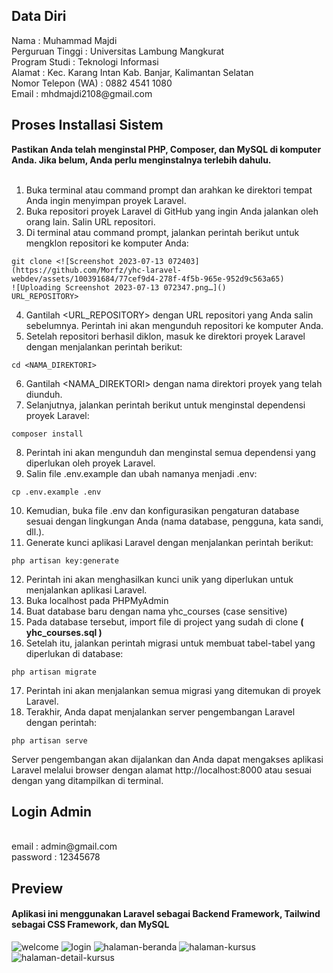 <h2>Data Diri</h2>
Nama : Muhammad Majdi <br>
Perguruan Tinggi : Universitas Lambung Mangkurat <br>
Program Studi : Teknologi Informasi<br>
Alamat : Kec. Karang Intan Kab. Banjar, Kalimantan Selatan <br>
Nomor Telepon (WA) : 0882 4541 1080 <br>
Email : mhdmajdi2108@gmail.com

<h2>Proses Installasi Sistem</h2>
<b>Pastikan Anda telah menginstal PHP, Composer, dan MySQL di komputer Anda. Jika belum, Anda perlu menginstalnya terlebih dahulu.</b> <br>
<br>

1. Buka terminal atau command prompt dan arahkan ke direktori tempat Anda ingin menyimpan proyek Laravel.
2. Buka repositori proyek Laravel di GitHub yang ingin Anda jalankan oleh orang lain. Salin URL repositori.
3. Di terminal atau command prompt, jalankan perintah berikut untuk mengklon repositori ke komputer Anda:

<pre><code class="language-bash">git clone &lt;![Screenshot 2023-07-13 072403](https://github.com/Morfz/yhc-laravel-webdev/assets/100391684/77cef9d4-278f-4f5b-965e-952d9c563a65)
![Uploading Screenshot 2023-07-13 072347.png…]()
URL_REPOSITORY&gt;</code></pre>

4. Gantilah <URL_REPOSITORY> dengan URL repositori yang Anda salin sebelumnya. Perintah ini akan mengunduh repositori ke komputer Anda.
5. Setelah repositori berhasil diklon, masuk ke direktori proyek Laravel dengan menjalankan perintah berikut:

<pre><code class="language-bash"![Screenshot 2023-07-13 072403](https://github.com/Morfz/yhc-laravel-webdev/assets/100391684/7cd7f016-62b5-43e3-b9c0-5649cb979303)
![Uploading Screenshot 2023-07-13 072347.png…]()
>cd &lt;NAMA_DIREKTORI&gt;</code></pre>

6. Gantilah <NAMA_DIREKTORI> dengan nama direktori proyek yang telah diunduh.
7. Selanjutnya, jalankan perintah berikut untuk menginstal dependensi proyek Laravel:

<pre><code class="language-bash">composer install</code></pre>

8. Perintah ini akan mengunduh dan menginstal semua dependensi yang diperlukan oleh proyek Laravel.
9. Salin file .env.example dan ubah namanya menjadi .env:

<pre><code class="language-bash">cp .env.example .env</code></pre>

10. Kemudian, buka file .env dan konfigurasikan pengaturan database sesuai dengan lingkungan Anda (nama database, pengguna, kata sandi, dll.).
11. Generate kunci aplikasi Laravel dengan menjalankan perintah berikut:

<pre><code class="language-bash">php artisan key:generate</code></pre>

12. Perintah ini akan menghasilkan kunci unik yang diperlukan untuk menjalankan aplikasi Laravel.
13. Buka localhost pada PHPMyAdmin
14. Buat database baru dengan nama yhc_courses (case sensitive)
15. Pada database tersebut, import file di project yang sudah di clone <b>( yhc_courses.sql )</b>
16. Setelah itu, jalankan perintah migrasi untuk membuat tabel-tabel yang diperlukan di database:

<pre><code class="language-bash">php artisan migrate</code></pre>

17. Perintah ini akan menjalankan semua migrasi yang ditemukan di proyek Laravel.
18. Terakhir, Anda dapat menjalankan server pengembangan Laravel dengan perintah:

<pre><code class="language-bash">php artisan serve</code></pre>

Server pengembangan akan dijalankan dan Anda dapat mengakses aplikasi Laravel melalui browser dengan alamat http://localhost:8000 atau sesuai dengan yang ditampilkan di terminal.

<h2> Login Admin </h2>
<br>email : admin@gmail.com
<br>password : 12345678

<h2> Preview </h2>

<h4>
  Aplikasi ini menggunakan Laravel sebagai Backend Framework, Tailwind sebagai CSS Framework, dan MySQL<br>
</h4>

![welcome](https://github.com/Morfz/yhc-laravel-webdev/assets/100391684/8e9bb8d7-3064-4f72-9076-c5b551b87106)
![login](https://github.com/Morfz/yhc-laravel-webdev/assets/100391684/3209d05e-46ab-4ec6-99e9-92167483a4ce)
![halaman-beranda](https://github.com/Morfz/yhc-laravel-webdev/assets/100391684/069401de-3e34-468b-8401-e55f5d335d8b)
![halaman-kursus](https://github.com/Morfz/yhc-laravel-webdev/assets/100391684/4c563dae-8d39-4ddd-a49d-60a47caff9be)
![halaman-detail-kursus](https://github.com/Morfz/yhc-laravel-webdev/assets/100391684/2e635cdb-7f0b-4174-b58e-3235fbccb687)
